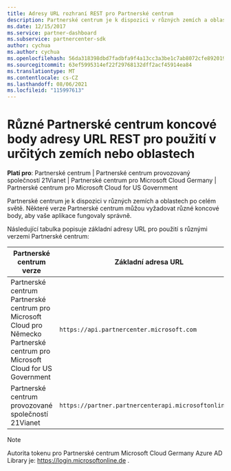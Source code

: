 ```yaml
---
title: Adresy URL rozhraní REST pro Partnerské centrum
description: Partnerské centrum je k dispozici v různých zemích a oblastech. Zjistěte, Partnerské centrum koncové body a základní adresy URL REST, které by vaše aplikace měly používat ke správnému fungování.
ms.date: 12/15/2017
ms.service: partner-dashboard
ms.subservice: partnercenter-sdk
author: cychua
ms.author: cychua
ms.openlocfilehash: 56da318398dbd7fadbfa9f4a13cc3a3be1c7ab8072cfe8920192b5d04c2b9583
ms.sourcegitcommit: 63ef5995314ef22f29768132dff2acf45914ea84
ms.translationtype: MT
ms.contentlocale: cs-CZ
ms.lasthandoff: 08/06/2021
ms.locfileid: "115997613"
---
```

# <a name="different-partner-center-rest-url-end-points-for-use-in-certain-countries-or-regions"></a>Různé Partnerské centrum koncové body adresy URL REST pro použití v určitých zemích nebo oblastech

**Platí pro**: Partnerské centrum | Partnerské centrum provozovaný společností 21Vianet | Partnerské centrum pro Microsoft Cloud Germany | Partnerské centrum pro Microsoft Cloud for US Government

Partnerské centrum je k dispozici v různých zemích a oblastech po celém světě. Některé verze Partnerské centrum můžou vyžadovat různé koncové body, aby vaše aplikace fungovaly správně.

Následující tabulka popisuje základní adresy URL pro použití s různými verzemi Partnerské centrum:

| Partnerské centrum verze  | Základní adresa URL  |
|---------|---------|
|Partnerské centrum</br>Partnerské centrum pro Microsoft Cloud pro Německo</br>Partnerské centrum pro Microsoft Cloud for US Government     | `https://api.partnercenter.microsoft.com`        |
|Partnerské centrum provozované společností 21Vianet  |  `https://partner.partnercenterapi.microsoftonline.cn`       |

>[!NOTE]
>Autorita tokenu pro Partnerské centrum Microsoft Cloud Germany Azure AD Library je: https://login.microsoftonline.de .

